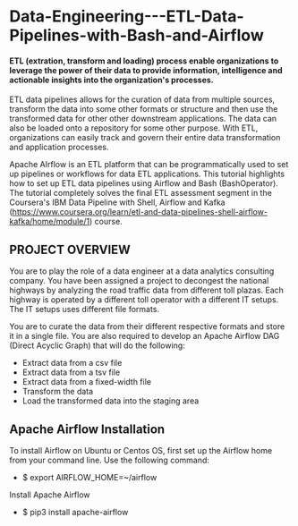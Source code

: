 # Data-Engineering---ETL-Data-Pipelines-with-Bash-and-Airflow

#### ETL (extration, transform and loading) process enable organizations to leverage the power of their data to provide information, intelligence and actionable insights into the organization's processes.
ETL data pipelines allows for the curation of data from multiple sources, transform the data into some other formats or structure and then use the transformed data for other other downstream applications. The data can also be loaded onto a repository for some other purpose. With ETL, organizations can easily track and govern their entire data transformation and application processes. 

Apache AIrflow is an ETL platform that can be programmatically used to set up pipelines or workflows for data ETL applications. This tutorial highlights how to set up ETL data pipelines using Airflow and Bash (BashOperator). The tutorial completely solves the final ETL assessment segment in the Coursera's IBM Data Pipeline with Shell, Airflow and Kafka (https://www.coursera.org/learn/etl-and-data-pipelines-shell-airflow-kafka/home/module/1) course.

## PROJECT OVERVIEW
You are to play the role of a data engineer at a data analytics consulting company. You have been assigned a project to decongest the national highways by analyzing the road traffic data from different toll plazas. Each highway is operated by a different toll operator with a different IT setups. The IT setups uses different file formats. 

You are to curate the data from their different respective formats and store it in a single file. You are also required to develop an Apache Airflow DAG (Direct Acyclic Graph) that will do the following:
* Extract data from a csv file
* Extract data from a tsv file
* Extract data from a fixed-width file
* Transform the data
* Load the transformed data into the staging area

## Apache Airflow Installation
To install Airflow on Ubuntu or Centos OS, first set up the Airflow home from your command line. Use the following command:

* $ export AIRFLOW_HOME=~/airflow

Install Apache Airflow

* $ pip3 install apache-airflow

